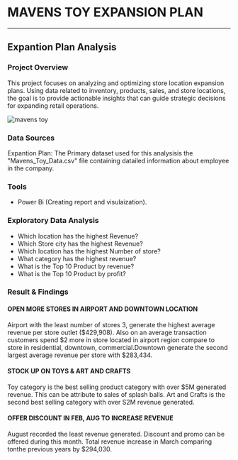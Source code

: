 # MAVENS TOY EXPANSION PLAN 

---

## Expantion Plan Analysis 

### Project Overview 

This project focuses on analyzing and optimizing store location expansion plans. Using data related to inventory, products, sales, and store locations, the goal is to provide actionable insights that can guide strategic decisions for expanding retail operations.

![mavens toy](https://github.com/user-attachments/assets/f6b8df48-1e60-437f-a608-4b20b975a123)

### Data Sources

Expantion Plan: The Primary dataset used for this analysisis the "Mavens_Toy_Data.csv" file containing datailed information about employee in the company.

### Tools 

- Power Bi (Creating report and visulaization).

### Exploratory Data Analysis 

- Which location has the highest Revenue?
- Which Store city has the highest Revenue?
- Which location has the highest Number of store?
- What category has the highest revenue? 
- What is the Top 10 Product by revenue?
- What is the Top 10 Product by profit?

### Result & Findings

#### OPEN MORE STORES IN AIRPORT AND DOWNTOWN LOCATION 

Airport with the least number of stores 3, generate the highest average revenue per store outlet ($429,908). Also on an average transaction customers spend $2 more in store located in airport region compare to store in residential, downtown, commercial.Downtown generate the second largest average revenue per store with $283,434.

#### STOCK UP ON TOYS & ART AND CRAFTS

Toy category is the best selling product category with over $5M generated revenue. This can be attribute to sales of splash balls. Art and Crafts is the second best selling category with over S2M revenue generated.

#### OFFER DISCOUNT IN FEB, AUG TO INCREASE REVENUE

August recorded the least revenue generated. Discount and promo can be offered during this month. Total revenue increase in March comparing tonthe previous years by $294,030.










